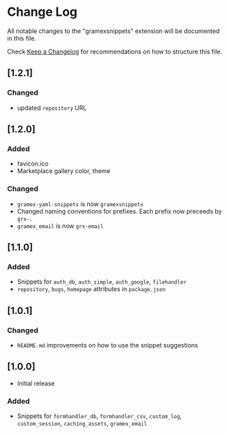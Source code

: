 # Change Log
All notable changes to the "gramexsnippets" extension will be documented in this file.

Check [Keep a Changelog](http://keepachangelog.com/) for recommendations on how to structure this file.

## [1.2.1]

### Changed

- updated `repository` URL

## [1.2.0]

### Added

- favicon.ico
- Marketplace gallery color, theme

### Changed

- `gramex-yaml-snippets` is now `gramexsnippets`
- Changed naming conventions for prefixes. Each prefix now preceeds by `grx-`.
- `gramex_email` is now `grx-email`

## [1.1.0]

### Added

- Snippets for `auth_db`, `auth_simple`, `auth_google`, `filehandler`
- `repository`, `bugs`, `homepage` attributes in `package.json`

## [1.0.1]

### Changed

- `README.md` improvements on how to use the snippet suggestions

## [1.0.0]
- Initial release

### Added

- Snippets for `formhandler_db`, `formhandler_csv`, `custom_log`, `custom_session`, `caching_assets`, `gramex_email`
